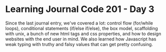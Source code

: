 # Learning Journal Code 201 - Day 3

Since the last journal entry, we've covered a lot: control flow (for/while loops), conditional statements (if/else if/else), the box model, scaffolding with unix, a bunch of new html tags and css properties, and how to design websites with the end user in mind. We also learned how Javascript has weak typing with truthy and falsy values that can get pretty confusing.

